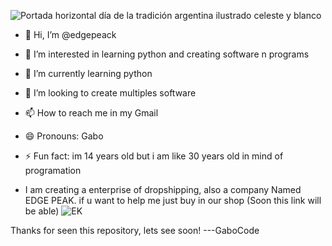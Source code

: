 ![Portada horizontal día de la tradición argentina ilustrado celeste y blanco](https://github.com/user-attachments/assets/2b01df0e-4043-4a06-9bf9-751d25623ec4)
- 👋 Hi, I’m @edgepeack
- 👀 I’m interested in learning python and creating software n programs
- 🌱 I’m currently learning python
- 💞️ I’m looking to create multiples software
- 📫 How to reach me in my Gmail
- 😄 Pronouns: Gabo
- ⚡ Fun fact: im 14 years old but i am like 30 years old in mind of programation

- I am creating a enterprise of dropshipping, also a company Named EDGE PEAK. if u want to help me just buy in our shop
  (Soon this link will be able)
  ![EK](https://github.com/user-attachments/assets/0b13d34a-9621-4a7c-a44a-c714fa7df784)

Thanks for seen this repository, lets see soon!
---GaboCode

